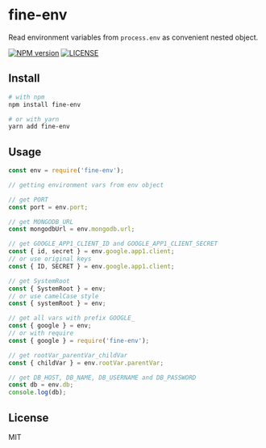 # fine-env

Read environment variables from `process.env` as convenient nested object.

[![NPM version](https://img.shields.io/npm/v/fine-env.svg?style=flat-square)](https://www.npmjs.com/package/fine-env)
[![LICENSE](https://img.shields.io/github/license/kovert99/fine-env.svg)](LICENSE)

## Install

```bash
# with npm
npm install fine-env

# or with yarn
yarn add fine-env
```
## Usage

```javascript
const env = require('fine-env');

// getting environment vars from env object

// get PORT 
const port = env.port;

// get MONGODB_URL 
const mongodbUrl = env.mongodb.url;

// get GOOGLE_APP1_CLIENT_ID and GOOGLE_APP1_CLIENT_SECRET
const { id, secret } = env.google.app1.client;
// or use original keys
const { ID, SECRET } = env.google.app1.client;

// get SystemRoot
const { SystemRoot } = env;
// or use camelCase style
const { systemRoot } = env;

// get all vars with prefix GOOGLE_
const { google } = env;
// or with require
const { google } = require('fine-env');

// get rootVar_parentVar_childVar
const { childVar } = env.rootVar.parentVar;

// get DB_HOST, DB_NAME, DB_USERNAME and DB_PASSWORD
const db = env.db;
console.log(db);
```

## License

MIT